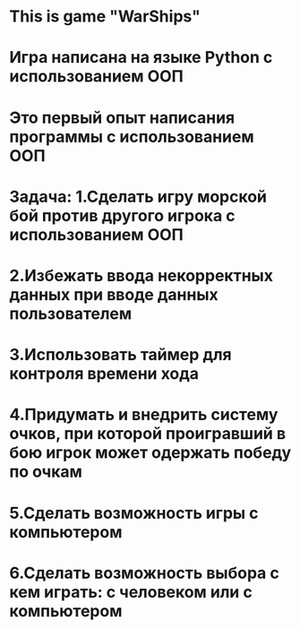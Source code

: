 # This is game "WarShips"
# Игра написана на языке Python с использованием ООП
# Это первый опыт написания программы с использованием ООП
# Задача: 1.Сделать игру морской бой против другого игрока с использованием ООП 
#         2.Избежать ввода некорректных данных при вводе данных пользователем
#         3.Использовать таймер для контроля времени хода
#         4.Придумать и внедрить систему очков, при которой проигравший в бою игрок может одержать победу по очкам
#         5.Сделать возможность игры с компьютером
#         6.Cделать возможность выбора с кем играть: с человеком или с компьютером
